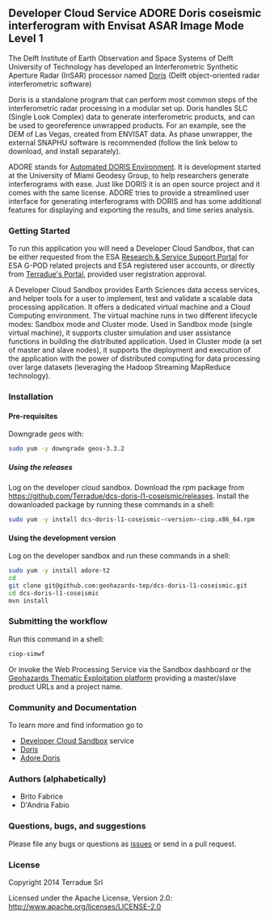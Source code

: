 ## Developer Cloud Service ADORE Doris coseismic interferogram with Envisat ASAR Image Mode Level 1 

The Delft Institute of Earth Observation and Space Systems of Delft University of Technology has developed an Interferometric Synthetic Aperture Radar (InSAR) processor named [Doris](http://doris.tudelft.nl/) (Delft object-oriented radar interferometric software)

Doris is a standalone program that can perform most common steps of the interferometric radar processing in a modular set up. Doris handles SLC (Single Look Complex) data to generate interferometric products, and can be used to georeference unwrapped products. For an example, see the DEM of Las Vegas, created from ENVISAT data. As phase unwrapper, the external SNAPHU software is recommended (follow the link below to download, and install separately).

ADORE stands for [Automated DORIS Environment](https://code.google.com/p/adore-doris/). It is development started at the University of Miami Geodesy Group, to help researchers generate interferograms with ease. Just like DORIS it is an open source project and it comes with the same license. ADORE tries to provide a streamlined user interface for generating interferograms with DORIS and has some additional features for displaying and exporting the results, and time series analysis. 

### Getting Started 

To run this application you will need a Developer Cloud Sandbox, that can be either requested from the ESA [Research & Service Support Portal](http://eogrid.esrin.esa.int/cloudtoolbox/) for ESA G-POD related projects and ESA registered user accounts, or directly from [Terradue's Portal](http://www.terradue.com/partners), provided user registration approval. 

A Developer Cloud Sandbox provides Earth Sciences data access services, and helper tools for a user to implement, test and validate a scalable data processing application. It offers a dedicated virtual machine and a Cloud Computing environment.
The virtual machine runs in two different lifecycle modes: Sandbox mode and Cluster mode. 
Used in Sandbox mode (single virtual machine), it supports cluster simulation and user assistance functions in building the distributed application.
Used in Cluster mode (a set of master and slave nodes), it supports the deployment and execution of the application with the power of distributed computing for data processing over large datasets (leveraging the Hadoop Streaming MapReduce technology). 
### Installation

#### Pre-requisites

Downgrade *geos* with:

```bash
sudo yum -y downgrade geos-3.3.2
```

##### Using the releases

Log on the developer cloud sandbox. Download the rpm package from https://github.com/Terradue/dcs-doris-l1-coseismic/releases. 
Install the dowanloaded package by running these commands in a shell:

```bash
sudo yum -y install dcs-doris-l1-coseismic-<version>-ciop.x86_64.rpm
```

#### Using the development version

Log on the developer sandbox and run these commands in a shell:

```bash
sudo yum -y install adore-t2
cd
git clone git@github.com:geohazards-tep/dcs-doris-l1-coseismic.git
cd dcs-doris-l1-coseismic
mvn install
```

### Submitting the workflow

Run this command in a shell:

```bash
ciop-simwf
```
Or invoke the Web Processing Service via the Sandbox dashboard or the [Geohazards Thematic Exploitation platform](https://geohazards-tep.eo.esa.int) providing a master/slave product URLs and a project name.

### Community and Documentation

To learn more and find information go to 

* [Developer Cloud Sandbox](http://docs.terradue.com/developer) service 
* [Doris](http://doris.tudelft.nl/)
* [Adore Doris](https://code.google.com/p/adore-doris/)

### Authors (alphabetically)

* Brito Fabrice
* D'Andria Fabio

### Questions, bugs, and suggestions

Please file any bugs or questions as [issues](https://github.com/geohazards-tep/dcs-doris-l1-coseismic/issues/new) or send in a pull request.

### License

Copyright 2014 Terradue Srl

Licensed under the Apache License, Version 2.0: http://www.apache.org/licenses/LICENSE-2.0
